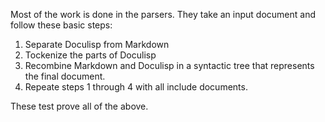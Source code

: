<!--
(dl
    (section-meta
        (title Parser Tests)
        (subtitle The meat of the testing)
        (include
            (Subsection ./document.md) (* where all parsing starts)
            (*Subsection ./tokenizer.md) (* Building semantic information about key words.)
            (*Subsection ./ast.md) (* Turning tokens into Abstract Syntax Trees.)
            (*Subsection ./astBuilder.md) (*Building include document Abstract Syntax Trees.)
        )
    )
)
-->

Most of the work is done in the parsers. They take an input document and follow these basic steps:

1. Separate Doculisp from Markdown
2. Tockenize the parts of Doculisp
3. Recombine Markdown and Doculisp in a syntactic tree that represents the final document.
4. Repeate steps 1 through 4 with all include documents.

These test prove all of the above.

<!-- (dl (content (toc))) -->